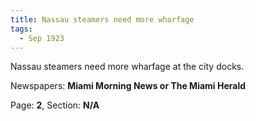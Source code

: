 ```yaml
---  
title: Nassau steamers need more wharfage  
tags:  
  - Sep 1923  
---  
```

  
Nassau steamers need more wharfage at the city docks.  
  
Newspapers: **Miami Morning News or The Miami Herald**  
  
Page: **2**, Section: **N/A** 
